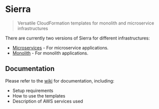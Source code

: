 # Sierra

> Versatile CloudFormation templates for monolith and microservice infrastructures

There are currently two versions of Sierra for different infrastructures:

* [Microservices](microservices/) - For microservice applications.
* [Monolith](monolith/) - For monolith applications.

## Documentation

Please refer to the [wiki](https://github.com/revaturelabs/sierra/wiki) for documentation, including:

* Setup requirements
* How to use the templates
* Description of AWS services used

